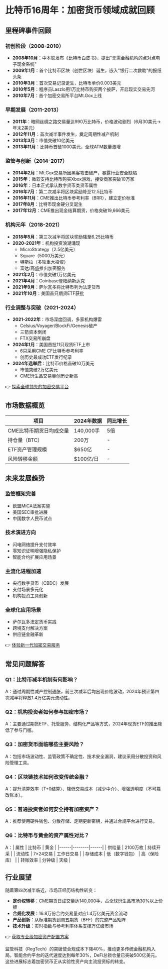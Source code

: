 # 比特币16周年：加密货币领域成就回顾

## 里程碑事件回顾

### 初创阶段（2008-2010）
- **2008年10月**：中本聪发布《比特币白皮书》，提出"无需金融机构的点对点电子现金系统"
- **2009年1月**：首个比特币区块（创世区块）诞生，嵌入"银行二次救助"的报纸头条
- **2010年3月**：首次交易记录诞生，比特币单价0.003美元
- **2010年5月**：程序员Laszlo用1万比特币购买两个披萨，开启现实交易先河
- **2010年7月**：首个加密交易所平台Mt.Gox上线

### 早期发展（2011-2013）
- **2011年**：暗网丝绸之路交易量达990万比特币，价格波动剧烈（6月30美元→年末2美元）
- **2012年11月**：首次减半事件发生，奠定周期性减产机制
- **2013年3月**：市值突破10亿美元
- **2013年11月**：比特币首破1000美元，全球ATM数量激增

### 监管与创新（2014-2017）
- **2014年2月**：Mt.Gox交易所因黑客攻击破产，暴露行业安全缺陷
- **2015年**：微软支持比特币购买Xbox游戏，接受商家突破10万家
- **2016年**：日本正式承认数字货币类货币属性
- **2016年7月**：第二次减半将区块奖励降至12.5比特币
- **2016年11月**：CME推出比特币参考利率（BRR），建立定价标准
- **2017年8月**：比特币现金硬分叉诞生
- **2017年12月**：CME推出现金结算期货，价格突破19,666美元

### 机构元年（2018-2021）
- **2018年5月**：第三次减半将区块奖励降至6.25比特币
- **2020-2021年**：机构投资浪潮涌现
  - MicroStrategy（2.5亿美元）
  - Square（5000万美元）
  - 特斯拉（多轮重大投资）
  - 富达/高盛推出加密服务
- **2021年2月**：市值突破1万亿美元
- **2021年4月**：Coinbase登陆纳斯达克
- **2021年9月**：萨尔瓦多将比特币列为法定货币
- **2021年10月**：美国首只期货ETF获批

### 行业调整与突破（2021-2024）
- **2021-2022年**：市场深度回调，多家机构爆雷
  - Celsius/Voyager/BlockFi/Genesis破产
  - 三箭资本倒闭
  - FTX交易所崩盘
- **2024年1月**：美国首批11只现货ETF上市
  - 6只采用CME CF比特币参考利率
  - 创历史最成功ETF发行纪录
- **2024年选举后**：比特币价格首破10万美元
  - 市值突破2万亿美元
  - CME衍生品交易量创历史新高

👉 [探索全球领先的加密交易平台](https://bit.ly/okx_welcome)

## 市场数据概览

| 项目 | 2024年数据 | 同比增长 |
|------|------------|----------|
| CME比特币期货日均成交量 | 140,000手 | 5倍 |
| 持仓量（BTC） | 200万 | - |
| ETF资产管理规模 | $650亿 | - |
| 风险转移金额 | $100亿/日 | - |

## 未来发展趋势

### 监管框架完善
- 欧盟MiCA法案实施
- 美国SEC审批进展
- 中国数字人民币试点

### 技术演进方向
- 闪电网络提升支付效率
- 零知识证明增强隐私保护
- 智能合约扩展应用场景

### 主流化进程加速
- 央行数字货币（CBDC）发展
- 支付场景多元化
- 机构投资工具创新

### 全球化应用场景
- 萨尔瓦多法定货币实践
- 跨境支付解决方案
- 供应链金融革新

👉 [体验新一代加密交易服务](https://bit.ly/okx_welcome)

## 常见问题解答

### Q1：比特币减半机制有何影响？
A：通过周期性减产控制通胀，前三次减半后均出现价格波动，2024年预计第四次减半将释放1.4万亿美元流动性。

### Q2：机构投资者如何参与加密市场？
A：主要通过期货ETF、托管服务、结构化产品等方式，2024年现货ETF的推出降低了参与门槛。

### Q3：加密货币面临哪些主要风险？
A：包括市场波动性、监管政策不确定性、技术安全漏洞，建议采用分散投资和风险管理工具。

### Q4：区块链技术如何改变传统金融？
A：提升清算效率（T+0结算）、降低交易成本（减少中介）、增强透明度（不可篡改账本）。

### Q5：普通投资者如何安全持有加密资产？
A：推荐使用硬件钱包、分散存储、定期更新密钥，并通过合规平台进行交易。

### Q6：比特币与黄金的资产属性对比？
A：| 属性 | 比特币 | 黄金 |
|------|--------|------|
| 供给量 | 2100万枚 | 持续开采 |
| 流动性 | 7×24交易 | 工作日交易 |
| 存储成本 | 低（数字钱包） | 高（保险库） |
| 转账效率 | 分钟级 | 天级 |

## 行业展望

随着第四次减半临近，市场正经历结构性转变：
- **定价权转移**：CME期货日成交量达140,000手，占全球衍生品市场30%以上份额
- **合规化发展**：16.8万份合约交易量对应1.4万亿美元资金流动
- **产品创新**：从标准期货到周五期货（BFF）的完整产品矩阵
- **技术升级**：实时指数与参考利率体系支撑万亿级市场

👉 [获取专业级加密资产配置方案](https://bit.ly/okx_welcome)

监管科技（RegTech）的突破使合规成本下降40%，推动更多传统金融机构入局。智能合约平台的迭代速度达到每年30%，DeFi总锁仓量已突破500亿美元。这些进展标志着加密货币正从实验性资产向主流投资标的转变。